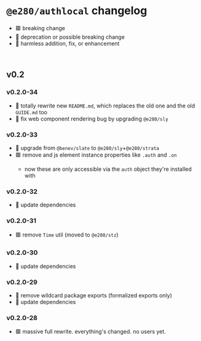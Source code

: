 
# `@e280/authlocal` changelog
- 🟥 breaking change
- 🔶 deprecation or possible breaking change
- 🍏 harmless addition, fix, or enhancement

<br/>

## v0.2

### v0.2.0-34
- 🍏 totally rewrite new `README.md`, which replaces the old one and the old `GUIDE.md` too
- 🍏 fix web component rendering bug by upgrading `@e280/sly`

### v0.2.0-33
- 🔶 upgrade from `@benev/slate` to `@e280/sly`+`@e280/strata`
- 🟥 remove <auth-button> and <auth-user> js element instance properties like `.auth` and `.on`
  - now these are only accessible via the `auth` object they're installed with

### v0.2.0-32
- 🍏 update dependencies

### v0.2.0-31
- 🟥 remove `Time` util (moved to `@e280/stz`)

### v0.2.0-30
- 🍏 update dependencies

### v0.2.0-29
- 🔶 remove wildcard package exports (formalized exports only)
- 🍏 update dependencies

### v0.2.0-28
- 🟥 massive full rewrite. everything's changed. no users yet.


